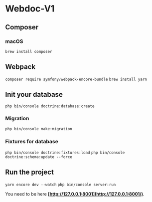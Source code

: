 # Webdoc-V1



## Composer
###  macOS
`brew install composer`

## Webpack
`composer require symfony/webpack-encore-bundle`
`brew install yarn`

## Init your database


`php bin/console doctrine:database:create`

### Migration 
`php bin/console make:migration`

### Fixtures for database
`php bin/console doctrine:fixtures:load`
`php bin/console doctrine:schema:update --force`

## Run the project 
`yarn encore dev --watch`
`php bin/console server:run`

You need to be here **[http://127.0.0.1:8001](http://127.0.0.1:8001/)**.






